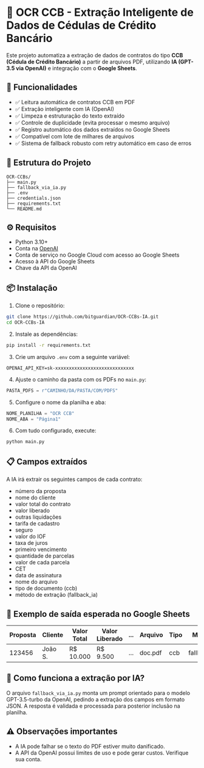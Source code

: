 # 🧠 OCR CCB - Extração Inteligente de Dados de Cédulas de Crédito Bancário

Este projeto automatiza a extração de dados de contratos do tipo **CCB (Cédula de Crédito Bancário)** a partir de arquivos PDF, utilizando **IA (GPT-3.5 via OpenAI)** e integração com o **Google Sheets**.

## 📌 Funcionalidades

- ✅ Leitura automática de contratos CCB em PDF  
- ✅ Extração inteligente com IA (OpenAI)  
- ✅ Limpeza e estruturação do texto extraído  
- ✅ Controle de duplicidade (evita processar o mesmo arquivo)  
- ✅ Registro automático dos dados extraídos no Google Sheets  
- ✅ Compatível com lote de milhares de arquivos  
- ✅ Sistema de fallback robusto com retry automático em caso de erros  

## 📁 Estrutura do Projeto

```
OCR-CCBs/
├── main.py
├── fallback_via_ia.py
├── .env
├── credentials.json
├── requirements.txt
└── README.md
```

## ⚙️ Requisitos

- Python 3.10+
- Conta na [OpenAI](https://platform.openai.com/)
- Conta de serviço no Google Cloud com acesso ao Google Sheets
- Acesso à API do Google Sheets
- Chave da API da OpenAI

## 📦 Instalação

1. Clone o repositório:

```bash
git clone https://github.com/bitguardian/OCR-CCBs-IA.git
cd OCR-CCBs-IA
```

2. Instale as dependências:

```bash
pip install -r requirements.txt
```

3. Crie um arquivo `.env` com a seguinte variável:

```env
OPENAI_API_KEY=sk-xxxxxxxxxxxxxxxxxxxxxxxxxxxxx
```

4. Ajuste o caminho da pasta com os PDFs no `main.py`:

```python
PASTA_PDFS = r"CAMINHO/DA/PASTA/COM/PDFS"
```

5. Configure o nome da planilha e aba:

```python
NOME_PLANILHA = "OCR CCB"
NOME_ABA = "Página1"
```

6. Com tudo configurado, execute:

```bash
python main.py
```

## 📋 Campos extraídos

A IA irá extrair os seguintes campos de cada contrato:

- número da proposta
- nome do cliente
- valor total do contrato
- valor liberado
- outras liquidações
- tarifa de cadastro
- seguro
- valor do IOF
- taxa de juros
- primeiro vencimento
- quantidade de parcelas
- valor de cada parcela
- CET
- data de assinatura
- nome do arquivo
- tipo de documento (ccb)
- método de extração (fallback_ia)

## 📌 Exemplo de saída esperada no Google Sheets

| Proposta | Cliente | Valor Total | Valor Liberado | ... | Arquivo | Tipo | Método |
|----------|---------|-------------|----------------|-----|---------|------|--------|
| 123456   | João S. | R$ 10.000   | R$ 9.500       | ... | doc.pdf | ccb  | fallback_ia |

## 🧠 Como funciona a extração por IA?

O arquivo `fallback_via_ia.py` monta um prompt orientado para o modelo GPT-3.5-turbo da OpenAI, pedindo a extração dos campos em formato JSON. A resposta é validada e processada para posterior inclusão na planilha.

## ⚠️ Observações importantes

- A IA pode falhar se o texto do PDF estiver muito danificado.
- A API da OpenAI possui limites de uso e pode gerar custos. Verifique sua conta.